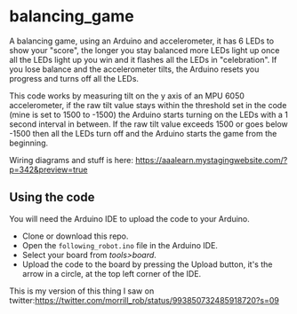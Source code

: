 # balancing_game

A balancing game, using an Arduino and accelerometer, it has 6 LEDs to show your
"score", the longer you stay balanced more LEDs light up once all the LEDs
light up you win and it flashes all the LEDs in "celebration".
If you lose balance and the accelerometer tilts, the Arduino resets you progress
and turns off all the LEDs.

This code works by measuring tilt on the y axis of an MPU 6050 accelerometer,
if the raw tilt value stays within the threshold set in the code
(mine is set to 1500 to -1500) the Arduino starts turning on the LEDs with a 1 second
interval in between. If the raw tilt value exceeds 1500 or goes below -1500 then
all the LEDs turn off and the Arduino starts the game from the beginning.

Wiring diagrams and stuff is here: https://aaalearn.mystagingwebsite.com/?p=342&preview=true

## Using the code
You will need the Arduino IDE to upload the code to your Arduino.

* Clone or download this repo.
* Open the `following_robot.ino` file in the Arduino IDE.
* Select your board from *tools>board*.
* Upload the code to the board by pressing the Upload button,
  it's the arrow in a circle, at the top left corner of the IDE.

This is my version of this thing I saw on twitter:https://twitter.com/morrill_rob/status/993850732485918720?s=09
